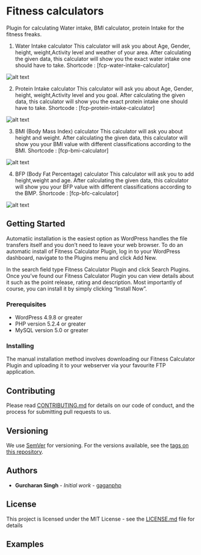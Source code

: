 # Fitness calculators

Plugin for calculating Water intake, BMI calculator, protein Intake for the fitness freaks.
1) Water Intake calculator
This calculator will ask you about Age, Gender, height, weight,Activity level and weather of your area.
After calculating the given data, this calculator will show you the exact water intake one should have to take.
Shortcode : [fcp-water-intake-calculator]

![alt text](https://ps.w.org/fitness-calculators/assets/screenshot-1.png?rev=1958015)



2) Protein Intake calculator
This calculator will ask you about Age, Gender, height, weight,Activity level and you goal.
After calculating the given data, this calculator will show you the exact protein intake one should have to take.
Shortcode : [fcp-protein-intake-calculator]

![alt text](https://ps.w.org/fitness-calculators/assets/screenshot-2.png?rev=1958015)

3) BMI (Body Mass Index) calculator
This calculator will ask you about height and weight.
After calculating the given data, this calculator will show you your BMI value with different classifications according to the BMI.
Shortcode : [fcp-bmi-calculator]

![alt text](https://ps.w.org/fitness-calculators/assets/screenshot-3.png?rev=1958015)


4) BFP (Body Fat Percentage) calculator
This calculator will ask you to add height,weight and age.
After calculating the given data, this calculator will show you your BFP value with different classifications according to the BMP.
Shortcode : [fcp-bfc-calculator]

![alt text](https://ps.w.org/fitness-calculators/assets/screenshot-4.png?rev=1976884)

## Getting Started

Automatiic installation is the easiest option as WordPress handles the file transfers itself and you don’t need to leave your web browser. To do an automatic install of Fitness Calculator Plugin, log in to your WordPress dashboard, navigate to the Plugins menu and click Add New.

In the search field type Fitness Calculator Plugin and click Search Plugins. Once you’ve found our Fitness Calculator Plugin you can view details about it such as the point release, rating and description. Most importantly of course, you can install it by simply clicking “Install Now”.

### Prerequisites

- WordPress 4.9.8 or greater
- PHP version 5.2.4 or greater
- MySQL version 5.0 or greater

### Installing

The manual installation method involves downloading our Fitness Calculator Plugin and uploading it to your webserver via your favourite FTP application. 

## Contributing

Please read [CONTRIBUTING.md](https://github.com/gaganphp/wordpress-fitness-plugin/) for details on our code of conduct, and the process for submitting pull requests to us.

## Versioning

We use [SemVer](http://semver.org/) for versioning. For the versions available, see the [tags on this repository](https://github.com/gaganphp/wordpress-fitness-plugin/). 

## Authors

* **Gurcharan Singh** - *Initial work* - [gaganphp](https://github.com/gaganphp)

## License

This project is licensed under the MIT License - see the [LICENSE.md](LICENSE.md) file for details

## Examples
